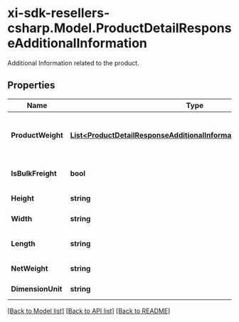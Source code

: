 # xi-sdk-resellers-csharp.Model.ProductDetailResponseAdditionalInformation
Additional Information related to the product.

## Properties

Name | Type | Description | Notes
------------ | ------------- | ------------- | -------------
**ProductWeight** | [**List&lt;ProductDetailResponseAdditionalInformationProductWeightInner&gt;**](ProductDetailResponseAdditionalInformationProductWeightInner.md) | Weight information related to the product. | [optional] 
**IsBulkFreight** | **bool** | Example : true or false | [optional] 
**Height** | **string** | Example : &#39;5.2 Inches&#39; | [optional] 
**Width** | **string** | Example : &#39;13 inches&#39; | [optional] 
**Length** | **string** | Example : &#39;20.4 inches&#39; | [optional] 
**NetWeight** | **string** | Example : &#39;10 lb&#39; | [optional] 
**DimensionUnit** | **string** | Example : &#39;Unit value&#39; | [optional] 

[[Back to Model list]](../README.md#documentation-for-models) [[Back to API list]](../README.md#documentation-for-api-endpoints) [[Back to README]](../README.md)


